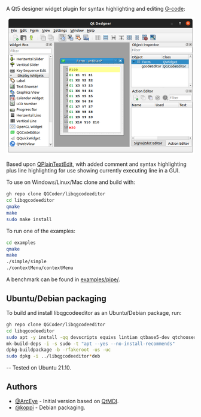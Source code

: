 A Qt5 designer widget plugin for syntax highlighting and editing [G-code](https://en.wikipedia.org/wiki/G-code):

<img src="https://raw.githubusercontent.com/QGCoder/libqgcodeeditor/master/doc/libqgcodeeditor-designer-widget.png"/>

Based upon [QPlainTextEdit](https://doc.qt.io/qt-5/qplaintextedit.html), with added comment and syntax highlighting plus line highlighting for use showing currently executing line in a GUI.

To use on Windows/Linux/Mac clone and build with:
```bash
gh repo clone QGCoder/libqgcodeeditor
cd libqgcodeeditor
qmake
make
sudo make install
```

To run one of the examples:
```bash
cd examples
qmake
make
./simple/simple
./contextMenu/contextMenu
```

A benchmark can be found in [examples/pipe/](examples/pipe).

## Ubuntu/Debian packaging

To build and install libqgcodeeditor as an Ubuntu/Debian package, run:
```bash
gh repo clone QGCoder/libqgcodeeditor
cd libqgcodeeditor
sudo apt -y install -qq devscripts equivs lintian qtbase5-dev qtchooser qt5-qmake qtbase5-dev-tools
mk-build-deps -i -s sudo -t "apt --yes --no-install-recommends"
dpkg-buildpackage -b -rfakeroot -us -uc
sudo dpkg -i ../libqgcodeeditor*deb
```

-- Tested on Ubuntu 21.10.

## Authors

* [@ArcEye](https://github.com/ArcEye) - Initial version based on [QtMDI](https://github.com/unseenlaser/qtMDI).
* [@koppi](https://github.com/koppi) - Debian packaging.

